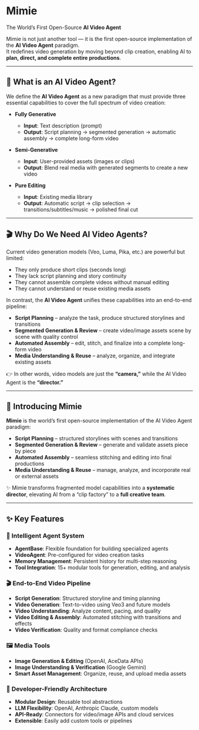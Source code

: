 # Mimie  
The World’s First Open-Source **AI Video Agent**

Mimie is not just another tool — it is the first open-source implementation of the **AI Video Agent** paradigm.  
It redefines video generation by moving beyond clip creation, enabling AI to **plan, direct, and complete entire productions**.  

---

## 🧩 What is an AI Video Agent?  

We define the **AI Video Agent** as a new paradigm that must provide three essential capabilities to cover the full spectrum of video creation:

- **Fully Generative**  
  - **Input**: Text description (prompt)  
  - **Output**: Script planning → segmented generation → automatic assembly → complete long-form video  

- **Semi-Generative**  
  - **Input**: User-provided assets (images or clips)  
  - **Output**: Blend real media with generated segments to create a new video  

- **Pure Editing**  
  - **Input**: Existing media library  
  - **Output**: Automatic script → clip selection → transitions/subtitles/music → polished final cut  

---

## 🎬 Why Do We Need AI Video Agents?  

Current video generation models (Veo, Luma, Pika, etc.) are powerful but limited:  

- They only produce short clips (seconds long)  
- They lack script planning and story continuity  
- They cannot assemble complete videos without manual editing  
- They cannot understand or reuse existing media assets  

In contrast, the **AI Video Agent** unifies these capabilities into an end-to-end pipeline:  

- **Script Planning** – analyze the task, produce structured storylines and transitions  
- **Segmented Generation & Review** – create video/image assets scene by scene with quality control  
- **Automated Assembly** – edit, stitch, and finalize into a complete long-form video  
- **Media Understanding & Reuse** – analyze, organize, and integrate existing assets  

👉 In other words, video models are just the **“camera,”** while the AI Video Agent is the **“director.”**  

---

## 🌟 Introducing Mimie  

**Mimie** is the world’s first open-source implementation of the AI Video Agent paradigm:  

- **Script Planning** – structured storylines with scenes and transitions  
- **Segmented Generation & Review** – generate and validate assets piece by piece  
- **Automated Assembly** – seamless stitching and editing into final productions  
- **Media Understanding & Reuse** – manage, analyze, and incorporate real or external assets  

✨ Mimie transforms fragmented model capabilities into a **systematic director**, elevating AI from a “clip factory” to a **full creative team**.  

---

## ✨ Key Features  

### 🧠 Intelligent Agent System  
- **AgentBase**: Flexible foundation for building specialized agents  
- **VideoAgent**: Pre-configured for video creation tasks  
- **Memory Management**: Persistent history for multi-step reasoning  
- **Tool Integration**: 15+ modular tools for generation, editing, and analysis  

### 🎬 End-to-End Video Pipeline  
- **Script Generation**: Structured storyline and timing planning  
- **Video Generation**: Text-to-video using Veo3 and future models  
- **Video Understanding**: Analyze content, pacing, and quality  
- **Video Editing & Assembly**: Automated stitching with transitions and effects  
- **Video Verification**: Quality and format compliance checks  

### 🖼️ Media Tools  
- **Image Generation & Editing** (OpenAI, AceData APIs)  
- **Image Understanding & Verification** (Google Gemini)  
- **Smart Asset Management**: Organize, reuse, and upload media assets  

### 🔧 Developer-Friendly Architecture  
- **Modular Design**: Reusable tool abstractions  
- **LLM Flexibility**: OpenAI, Anthropic Claude, custom models  
- **API-Ready**: Connectors for video/image APIs and cloud services  
- **Extensible**: Easily add custom tools or pipelines  

